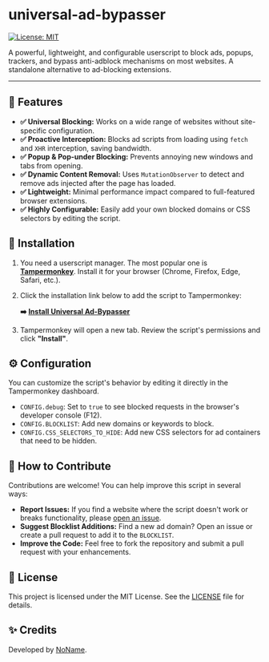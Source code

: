 # universal-ad-bypasser

[![License: MIT](https://img.shields.io/badge/License-MIT-yellow.svg)](https://opensource.org/licenses/MIT)

A powerful, lightweight, and configurable userscript to block ads, popups, trackers, and bypass anti-adblock mechanisms on most websites. A standalone alternative to ad-blocking extensions.

---

## 🚀 Features

-   **✅ Universal Blocking:** Works on a wide range of websites without site-specific configuration.
-   **✅ Proactive Interception:** Blocks ad scripts from loading using `fetch` and `XHR` interception, saving bandwidth.
-   **✅ Popup & Pop-under Blocking:** Prevents annoying new windows and tabs from opening.
-   **✅ Dynamic Content Removal:** Uses `MutationObserver` to detect and remove ads injected after the page has loaded.
-   **✅ Lightweight:** Minimal performance impact compared to full-featured browser extensions.
-   **✅ Highly Configurable:** Easily add your own blocked domains or CSS selectors by editing the script.

## 🔧 Installation

1.  You need a userscript manager. The most popular one is **[Tampermonkey](https://www.tampermonkey.net/)**. Install it for your browser (Chrome, Firefox, Edge, Safari, etc.).
2.  Click the installation link below to add the script to Tampermonkey:

    **➡️ [Install Universal Ad-Bypasser](https://github.com/NoName/universal-ad-bypasser/raw/main/universal-ad-bypasser.user.js)**

3.  Tampermonkey will open a new tab. Review the script's permissions and click **"Install"**.

## ⚙️ Configuration

You can customize the script's behavior by editing it directly in the Tampermonkey dashboard.

-   `CONFIG.debug`: Set to `true` to see blocked requests in the browser's developer console (F12).
-   `CONFIG.BLOCKLIST`: Add new domains or keywords to block.
-   `CONFIG.CSS_SELECTORS_TO_HIDE`: Add new CSS selectors for ad containers that need to be hidden.

## 🤝 How to Contribute

Contributions are welcome! You can help improve this script in several ways:

-   **Report Issues:** If you find a website where the script doesn't work or breaks functionality, please [open an issue](https://github.com/NoName/universal-ad-bypasser/issues).
-   **Suggest Blocklist Additions:** Find a new ad domain? Open an issue or create a pull request to add it to the `BLOCKLIST`.
-   **Improve the Code:** Feel free to fork the repository and submit a pull request with your enhancements.

## 📄 License

This project is licensed under the MIT License. See the [LICENSE](LICENSE) file for details.

## ✨ Credits

Developed by [NoName](https://github.com/NoName).
